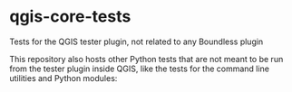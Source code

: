 # qgis-core-tests

Tests for the QGIS tester plugin, not related to any Boundless plugin

This repository also hosts other Python tests that are not meant to be run
from the tester plugin inside QGIS, like the tests for the command
line utilities and Python modules:
